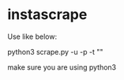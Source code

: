 # instascrape

Use like below:

python3 scrape.py -u <username> -p <pasword> -t "<hastag>"

make sure you are using python3
